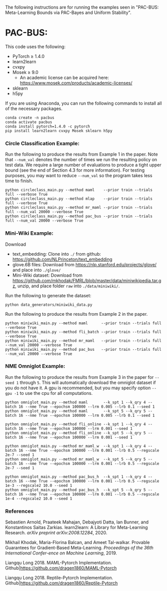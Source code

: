 The following instructions are for running the examples seen in "PAC-BUS: Meta-Learning Bounds via PAC-Bayes and Uniform Stability".

# PAC-BUS:

This code uses the following:
- PyTorch ≥ 1.4.0
- learn2learn 
- cvxpy
- Mosek ≥ 9.0
    - An academic license can be acquired here: https://www.mosek.com/products/academic-licenses/
- sklearn
- h5py

If you are using Anaconda, you can run the following commands to install all of the necessary packages. 
```
conda create -n pacbus
conda activate pacbus
conda install pytorch=1.4.0 -c pytorch
pip install learn2learn cvxpy Mosek sklearn h5py
```

### Circle Classification Example: 
Run the following to produce the results from Example 1 in the paper. Note that `--num_val` denotes the number of times we run the resulting
policy on test data. We require a large number of evaluations to produce a tight upper bound (see the end of Section 
4.3 for more information). For testing purposes, you may want to reduce `--num_val` so the program takes less time to finish. 

```
python circleclass_main.py --method maml    --prior train --trials full --verbose True 
python circleclass_main.py --method mlap    --prior train --trials full --verbose True
python circleclass_main.py --method mr_maml --prior train --trials full --num_val 20000 --verbose True
python circleclass_main.py --method pac_bus --prior train --trials full --num_val 20000 --verbose True
```
### Mini-Wiki Example: 
Download
- text_embedding: Clone into `./` from github: https://github.com/NLPrinceton/text_embedding
- glove.6B files: Download from https://nlp.stanford.edu/projects/glove/ and place into `./glove/`
- Mini-Wiki dataset: Download from https://github.com/mkhodak/FMRL/blob/master/data/miniwikipedia.tar.gz, unzip, and place folder `raw` 
into `./data/miniwiki/`.
  
Run the following to generate the dataset:
```
python data_generators/miniwiki_data.py
```
Run the following to produce the results from Example 2 in the paper.
```
python miniwiki_main.py --method maml      --prior train --trials full --verbose True
python miniwiki_main.py --method fli_batch --prior train --trials full --verbose True
python miniwiki_main.py --method mr_maml   --prior train --trials full --num_val 20000 --verbose True
python miniwiki_main.py --method pac_bus   --prior train --trials full --num_val 20000 --verbose True
```

### NME Omniglot Example: 

Run the following to produce the results from Example 3 in the paper for `--seed 1` through `5`. This will automatically download the omniglot dataset if you do not have it.
A gpu is recommended, but you may specify option `--gpu -1` to use the cpu for all computations.
```
python omniglot_main.py --method maml       --k_spt 1 --k_qry 4 --batch 16 --nme True --epochsm 100000 --lrm 0.005 --lrb 0.1 --seed 1
python omniglot_main.py --method maml       --k_spt 5 --k_qry 5 --batch 16 --nme True --epochsm 100000 --lrm 0.005 --lrb 0.1 --seed 1

python omniglot_main.py --method fli_online --k_spt 1 --k_qry 4 --batch 16 --nme True --epochsm 100000 --lrm 0.001 --seed 1  
python omniglot_main.py --method fli_online --k_spt 5 --k_qry 5 --batch 16 --nme True --epochsm 100000 --lrm 0.001 --seed 1

python omniglot_main.py --method mr_maml_w  --k_spt 1 --k_qry 4 --batch 16 --nme True --epochsm 100000 --lrm 0.001 --lrb 0.5 --regscale 2e-7 --seed 1
python omniglot_main.py --method mr_maml_w  --k_spt 5 --k_qry 5 --batch 16 --nme True --epochsm 100000 --lrm 0.001 --lrb 0.5 --regscale 2e-7 --seed 1

python omniglot_main.py --method pac_bus_h  --k_spt 1 --k_qry 4 --batch 16 --nme True --epochsm 100000 --lrm 0.001 --lrb 0.5 --regscale 1e-3 --regscale2 10.0 --seed 1
python omniglot_main.py --method pac_bus_h  --k_spt 5 --k_qry 5 --batch 16 --nme True --epochsm 100000 --lrm 0.001 --lrb 0.5 --regscale 1e-4 --regscale2 10.0 --seed 1
```
### References
Sebastien Arnold, Praateek Mahajan, Debajyoti Datta, Ian Bunner, and Konstantinos Saitas Zarkias. learn2learn: A Library for Meta-Learning Research. *arXiv preprint arXiv:2008.12284*, 2020.


Mikhail Khodak,  Maria-Florina Balcan,  and Ameet Tal-walkar.  Provable Guarantees for Gradient-Based Meta-Learning. *Proceedings of the 36th International Confer-ence on Machine Learning*, 2019.

Liangqu Long 2018. MAML-Pytorch Implementation. Github|https://github.com/dragen1860/MAML-Pytorch

Liangqu Long 2018. Reptile-Pytorch Implementation. Github|https://github.com/dragen1860/Reptile-Pytorch

